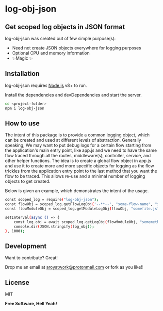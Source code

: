 # log-obj-json
## Get scoped log objects in JSON format

log-obj-json was created out of few simple purpose(s):
- Need not create JSON objects everywhere for logging purposes
- Optional CPU and memory information
- ✨Magic ✨

## Installation

log-obj-json requires [Node.js](https://nodejs.org/) v8+ to run.

Install the dependencies and devDependencies and start the server.

```sh
cd <project-folder>
npm i log-obj-json
```

## How to use
The intent of this package is to provide a common logging object, which can be created and used at different levels of abstraction.
Generally speaking, We may want to put debug logs for a certain flow starting from the application's main entry point, like app.js and we
need to have the same flow traced through all the routes, middleware(s), controller, service, and other helper functions. The idea is to create a global flow object in app.js and use it to create more and more specific objects for logging as the flow trickles from the application entry point to the last method that you want the flow to be traced. This allows re-use and a minimal number of logging objects to get created.


Below is given an example, which demonstrates the intent of the usage.
```sh
const scoped_log = require("log-obj-json");
const flowObj = scoped_log.getFlowLogObj('--**--', "some-flow-name", "some-m-svc");
const flowModuleObj = scoped_log.getModuleLogObj(flowObj, "somefile.js");

setInterval(async () => {	
	const log_obj = await scoped_log.getLogObj(flowModuleObj, "somemethod", "", {}, true);	
	console.dir(JSON.stringify(log_obj));
}, 1000);
```


## Development

Want to contribute? Great!

Drop me an email at aroyatwork@protonmail.com or fork as you like!!

## License

MIT

**Free Software, Hell Yeah!**